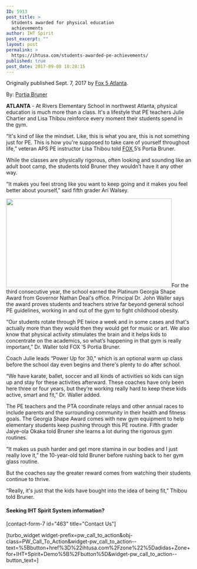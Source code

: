 ```yaml
---
ID: 5913
post_title: >
  Students awarded for physical education
  achievements
author: IHT Spirit
post_excerpt: ""
layout: post
permalink: >
  https://ihtusa.com/students-awarded-pe-achievements/
published: true
post_date: 2017-09-08 10:28:15
---
```

Originally published Sept. 7, 2017 by <a href="http://www.fox5atlanta.com/good-day/aps-students-awarded-for-physical-education-achievements" target="_blank" rel="noopener">Fox 5 Atlanta</a>.

By: <a href="mailto:portia.bruner@foxtv.com?body=http://www.fox5atlanta.com/good-day/aps-students-awarded-for-physical-education-achievements">Portia Bruner</a>

<strong class="dateline">ATLANTA</strong> - At Rivers Elementary School in northwest Atlanta, physical education is much more than a class. It's a lifestyle that PE teachers Julie Chartier and Lisa Thibou reinforce every moment their students spend in the <span class="vm-hook-outer vm-hook-default"><span class="vm-hook">gym</span></span>.

“It's kind of like the mindset. Like, this is what you are, this is not something just for PE. This is how you're supposed to take care of yourself throughout life,” <span class="vm-hook-outer vm-hook-default"><span class="vm-hook">veteran</span></span> APS PE instructor Lisa Thibou told <a href="http://www.fox5atlanta.com/good-day/aps-students-awarded-for-physical-education-achievements" target="_blank" rel="noopener">FOX </a>5’s Portia Bruner.

While the classes are physically rigorous, often looking and sounding like an adult boot camp, the students <span class="vm-hook-outer vm-hook-default"><span class="vm-hook">told </span></span>Bruner they wouldn’t have it any other way.

<!--more-->“It makes you feel strong like you want to keep going and it makes you feel better about yourself,” said fifth grader Ari Walsey.

<a href="https://ihtusa.com/wp-content/uploads/2017/09/Atlanta-image.jpg"><img class="alignright wp-image-5914" src="https://ihtusa.com/wp-content/uploads/2017/09/Atlanta-image-300x161.jpg" alt="" width="450" height="241" /></a>For the third consecutive year, the school earned the Platinum Georgia Shape Award from Governor Nathan Deal's office. Principal Dr. John Waller says the award proves students and teachers strive far beyond general school PE guidelines, <span class="vm-hook-outer vm-hook-default"><span class="vm-hook">working</span></span> in and out of the gym to fight childhood obesity.

“Our students rotate through PE twice a week and in some cases and that's actually more than they would then they would get for music or art. We also know that physical activity stimulates the brain and it helps kids to concentrate on the academics, so what’s happening in that gym is really important,” Dr. Waller told FOX ’5 Portia Bruner.

Coach Julie leads “Power Up for 30," which is an optional warm up class before the school day even begins and there's plenty to do after school.

“We have karate, ballet, soccer and all kinds of activities so kids can <span class="vm-hook-outer vm-hook-default"><span class="vm-hook">sign up</span></span> and stay for these activities afterward. These coaches have only been here three or four years, but they’re working really hard to keep these kids active, smart and fit,” Dr. Waller added.

The PE teachers and the PTA coordinate relays and other annual races to include parents and the surrounding community in their <span class="vm-hook-outer vm-hook-default"><span class="vm-hook">health</span></span> and fitness goals. The Georgia Shape Award comes with new gym equipment to help elementary students keep pushing through this PE routine. Fifth grader Jaiye-ola Okaka told Bruner she learns a lot during the rigorous gym routines.

“It makes us push harder and get more stamina in our bodies and I just really love it,” the 10-year-old told Bruner before rushing back to her gym glass routine.

But the coaches say the greater reward comes from watching their students continue to thrive.

“Really, it's just that the kids have bought into the idea of being fit,” Thibou told Bruner.
<h4>Seeking IHT Spirit System information?</h4>
[contact-form-7 id="463" title="Contact Us"]

[turbo_widget widget-prefix=pw_call_to_action&obj-class=PW_Call_To_Action&widget-pw_call_to_action--text=%5Bbutton+href%3D%22ihtusa.com%2Fzone%22%5Dadidas+Zone+for+IHT+Spirit+Demo%5B%2Fbutton%5D&widget-pw_call_to_action--button_text=]